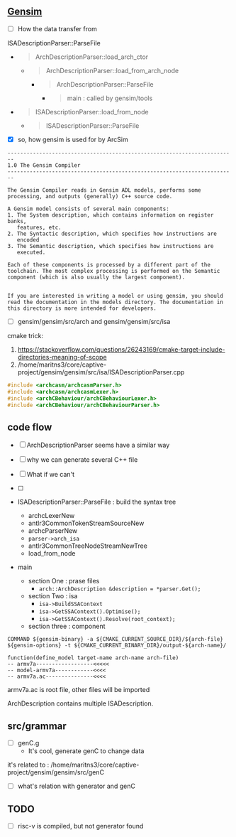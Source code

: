 ## [Gensim](https://github.com/gensim-project/gensim)
-  [ ] How the data transfer from 


ISADescriptionParser::ParseFile
  - > ArchDescriptionParser::load_arch_ctor
    - > ArchDescriptionParser::load_from_arch_node
      - > ArchDescriptionParser::ParseFile
        - > main : called by gensim/tools
  - > ISADescriptionParser::load_from_node
    - > ISADescriptionParser::ParseFile

  
- [x] so, how gensim is used for by ArcSim

```
------------------------------------------------------------------------
1.0 The Gensim Compiler
------------------------------------------------------------------------

The Gensim Compiler reads in Gensim ADL models, performs some 
processing, and outputs (generally) C++ source code. 

A Gensim model consists of several main components:
1. The System description, which contains information on register banks,
   features, etc.
2. The Syntactic description, which specifies how instructions are
   encoded
3. The Semantic description, which specifies how instructions are 
   executed.

Each of these components is processed by a different part of the 
toolchain. The most complex processing is performed on the Semantic
component (which is also usually the largest component).


If you are interested in writing a model or using gensim, you should
read the documentation in the models directory. The documentation in
this directory is more intended for developers.
```

- [ ] gensim/gensim/src/arch and gensim/gensim/src/isa


cmake trick:
1. https://stackoverflow.com/questions/26243169/cmake-target-include-directories-meaning-of-scope
2. /home/maritns3/core/captive-project/gensim/gensim/src/isa/ISADescriptionParser.cpp
```c
#include <archcasm/archcasmParser.h>
#include <archcasm/archcasmLexer.h>
#include <archCBehaviour/archCBehaviourLexer.h>
#include <archCBehaviour/archCBehaviourParser.h>
```


## code flow
- [ ] ArchDescriptionParser seems have a similar way

- [ ] why we can generate several C++ file
- [ ] What if we can't 

- [ ] 


- ISADescriptionParser::ParseFile : build the syntax tree
  - archcLexerNew
  - antlr3CommonTokenStreamSourceNew
  - archcParserNew
  - `parser->arch_isa`
  - antlr3CommonTreeNodeStreamNewTree
  - load_from_node

- main
  - section One : prase files
    - `arch::ArchDescription &description = *parser.Get();`
  - section Two : isa 
    - `isa->BuildSSAContext`
    - `isa->GetSSAContext().Optimise();`
    - `isa->GetSSAContext().Resolve(root_context);`
  - section three : component 

```
COMMAND ${gensim-binary} -a ${CMAKE_CURRENT_SOURCE_DIR}/${arch-file} ${gensim-options} -t ${CMAKE_CURRENT_BINARY_DIR}/output-${arch-name}/
```

```
function(define_model target-name arch-name arch-file)
-- armv7a------------------<<<<<
-- model-armv7a------------<<<<
-- armv7a.ac---------------<<<<
```
armv7a.ac is root file, other files will be imported



ArchDescription contains multiple ISADescription.
## src/grammar
- [ ] genC.g
  - It's cool, generate genC to change data

it's related to : /home/maritns3/core/captive-project/gensim/gensim/src/genC

- [ ] what's relation with generator and genC


## TODO
- [ ] risc-v is compiled, but not generator found
